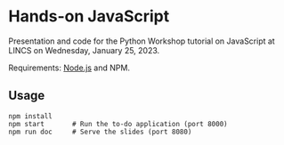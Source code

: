 # Hands-on JavaScript

Presentation and code for the Python Workshop tutorial on JavaScript at LINCS on Wednesday, January 25, 2023.

Requirements: [Node.js](https://nodejs.org/) and NPM.

## Usage

```text
npm install
npm start       # Run the to-do application (port 8000)
npm run doc     # Serve the slides (port 8080)
```
